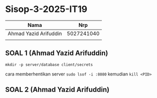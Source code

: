 # Sisop-3-2025-IT19


| Nama                     | Nrp        |
| ------------------------ | ---------- |
| Ahmad Yazid Arifuddin    | 5027241040 |
|                          |            |

## SOAL 1 (Ahmad Yazid Arifuddin)
`mkdir -p server/database client/secrets`

cara memberhentikan server 
`sudo lsof -i :8080` kemudian
`kill <PID>`

## SOAL 2 (Ahmad Yazid Arifuddin)
